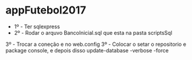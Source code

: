 # appFutebol2017

* 1º - Ter sqlexpress
* 2º - Rodar o arquvo BancoInicial.sql que esta na pasta scriptsSql

3º - Trocar a coneção e no web.config  <add name="DefaultConnection" connectionString="Data Source=(localdb)\MSSQLLocalDB;AttachDbFilename=|DataDirectory|\appFutebol3.mdf;Initial Catalog=appFutebol3;Integrated Security=True" providerName="System.Data.SqlClient" />
3º - Colocar o setar o repositorio e package console, e depois disso update-database -verbose -force
